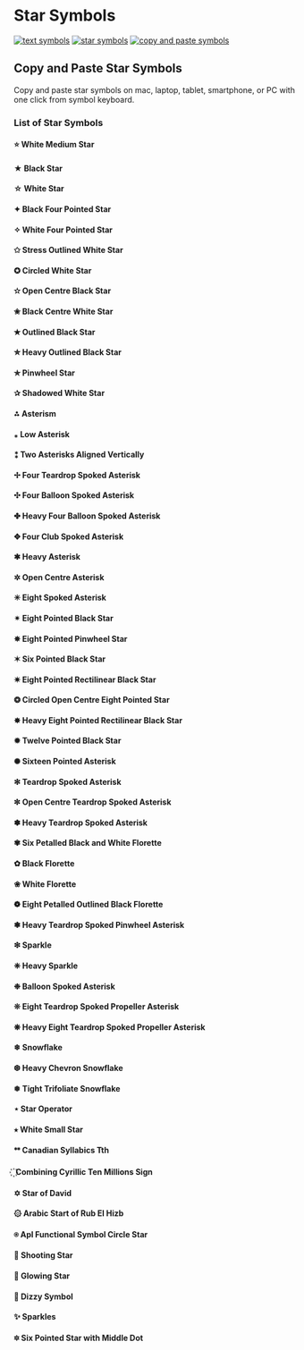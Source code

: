 # Star Symbols
[![text symbols](https://img.shields.io/badge/github-symbols-green.svg)](https://github.com/symbolkeyboard/symbols)
[![star symbols](https://img.shields.io/badge/copy-symbolkeyboard/symbols/star-blue.svg)](https://symbolkeyboard.com/symbols/star)
[![copy and paste symbols](https://img.shields.io/badge/source-symbolkeyboad.com-orange.svg)](https://symbolkeyboard.com)
## Copy and Paste Star Symbols

Copy and paste star symbols on mac, laptop, tablet, smartphone, or PC with one click from symbol keyboard.
### List of Star Symbols
#### ⭐ White Medium Star
#### ★ Black Star
#### ☆ White Star
#### ✦ Black Four Pointed Star
#### ✧ White Four Pointed Star
#### ✩ Stress Outlined White Star
#### ✪ Circled White Star
#### ✫ Open Centre Black Star
#### ✬ Black Centre White Star
#### ✭ Outlined Black Star
#### ✮ Heavy Outlined Black Star
#### ✯ Pinwheel Star
#### ✰ Shadowed White Star
#### ⁂ Asterism
#### ⁎ Low Asterisk
#### ⁑ Two Asterisks Aligned Vertically
#### ✢ Four Teardrop Spoked Asterisk
#### ✣ Four Balloon Spoked Asterisk
#### ✤ Heavy Four Balloon Spoked Asterisk
#### ✥ Four Club Spoked Asterisk
#### ✱ Heavy Asterisk
#### ✲ Open Centre Asterisk
#### ✳ Eight Spoked Asterisk
#### ✴ Eight Pointed Black Star
#### ✵ Eight Pointed Pinwheel Star
#### ✶ Six Pointed Black Star
#### ✷ Eight Pointed Rectilinear Black Star
#### ❂ Circled Open Centre Eight Pointed Star
#### ✸ Heavy Eight Pointed Rectilinear Black Star
#### ✹ Twelve Pointed Black Star
#### ✺ Sixteen Pointed Asterisk
#### ✻ Teardrop Spoked Asterisk
#### ✼ Open Centre Teardrop Spoked Asterisk
#### ✽ Heavy Teardrop Spoked Asterisk
#### ✾ Six Petalled Black and White Florette
#### ✿ Black Florette
#### ❀ White Florette
#### ❁ Eight Petalled Outlined Black Florette
#### ❃ Heavy Teardrop Spoked Pinwheel Asterisk
#### ❇ Sparkle
#### ❈ Heavy Sparkle
#### ❉ Balloon Spoked Asterisk
#### ❊ Eight Teardrop Spoked Propeller Asterisk
#### ❋ Heavy Eight Teardrop Spoked Propeller Asterisk
#### ❄ Snowflake
#### ❆ Heavy Chevron Snowflake
#### ❅ Tight Trifoliate Snowflake
#### ⋆ Star Operator
#### ⭒ White Small Star
#### ᕯ Canadian Syllabics Tth
#### ꙰  Combining Cyrillic Ten Millions Sign
#### ✡ Star of David
#### ۞ Arabic Start of Rub El Hizb
#### ⍟ Apl Functional Symbol Circle Star
#### 🌠 Shooting Star
#### 🌟 Glowing Star
#### 💫 Dizzy Symbol
#### ✨ Sparkles
#### 🔯 Six Pointed Star with Middle Dot
